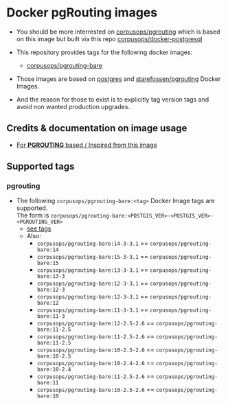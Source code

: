 # Docker pgRouting images
- You should be more interrested on [corpusops/pgrouting](https://hub.docker.com/r/corpusops/pgrouting) which is based on this image but built via this repo [corpusops/docker-postgresql](https://github.com/corpusops/docker-postgresql)
- This repository provides tags for the following docker images:
    - [corpusops/pgrouting-bare](https://hub.docker.com/r/corpusops/pgrouting-bare)
- Those images are based on
    [postgres](https://github.com/docker-library/postgres) and
    [starefossen/pgrouting](https://github.com/Starefossen/docker-pgrouting) Docker Images.

- And the reason for those to exist is to explicitly tag version tags and avoid non wanted production upgrades.

## Credits & documentation on image usage
- [For **PGROUTING** based / Inspired from this image](https://github.com/Starefossen/docker-pgrouting)

## Supported tags

### pgrouting
- The following `corpusops/pgrouting-bare:<tag>` Docker Image tags are supported. <br/>
  The form is ``corpusops/pgrouting-bare:<POSTGIS_VER>-<POSTGIS_VER>-<PGROUTING_VER>``
    - [see tags](https://hub.docker.com/r/corpusops/pgrouting-bare/tags?page=1&ordering=last_updated)
    - Also:
        - `corpusops/pgrouting-bare:14-3-3.1`   == `corpusops/pgrouting-bare:14`
        - `corpusops/pgrouting-bare:15-3-3.1`   == `corpusops/pgrouting-bare:15`
        - `corpusops/pgrouting-bare:13-3-3.1`   == `corpusops/pgrouting-bare:13-3`
        - `corpusops/pgrouting-bare:12-3-3.1`   == `corpusops/pgrouting-bare:12-3`
        - `corpusops/pgrouting-bare:12-3-3.1`   == `corpusops/pgrouting-bare:12`
        - `corpusops/pgrouting-bare:11-3-3.1`   == `corpusops/pgrouting-bare:11-3`
        - `corpusops/pgrouting-bare:12-2.5-2.6` == `corpusops/pgrouting-bare:11-2.5`
        - `corpusops/pgrouting-bare:11-2.5-2.6` == `corpusops/pgrouting-bare:11-2.5`
        - `corpusops/pgrouting-bare:10-2.5-2.6` == `corpusops/pgrouting-bare:10-2.5`
        - `corpusops/pgrouting-bare:10-2.4-2.6` == `corpusops/pgrouting-bare:10-2.4`
        - `corpusops/pgrouting-bare:11-2.5-2.6` == `corpusops/pgrouting-bare:11`
        - `corpusops/pgrouting-bare:10-2.5-2.6` == `corpusops/pgrouting-bare:10`
